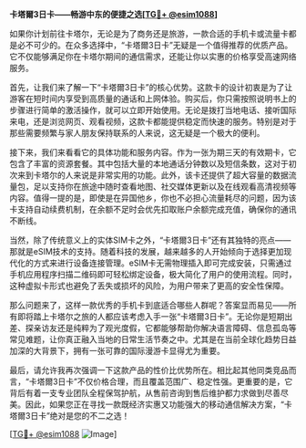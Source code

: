 **卡塔爾3日卡——畅游中东的便捷之选[[TG💪+ @esim1088](https://t.me/s/esim1088)]**

如果你计划前往卡塔尔，无论是为了商务还是旅游，一款合适的手机卡或流量卡都是必不可少的。在众多选择中，“卡塔爾3日卡”无疑是一个值得推荐的优质产品。它不仅能够满足你在卡塔尔期间的通信需求，还能让你以实惠的价格享受高速网络服务。

首先，让我们来了解一下“卡塔爾3日卡”的核心优势。这款卡的设计初衷是为了让游客在短时间内享受到高质量的通话和上网体验。购买后，你只需按照说明书上的步骤进行简单的激活操作，就可以立即开始使用。无论是拨打当地电话、接听国际来电，还是浏览网页、观看视频，这款卡都能提供稳定而快速的服务。特别是对于那些需要频繁与家人朋友保持联系的人来说，这无疑是一个极大的便利。

接下来，我们来看看它的具体功能和服务内容。作为一张为期三天的有效期卡，它包含了丰富的资源套餐。其中包括大量的本地通话分钟数以及短信条数，这对于初次来到卡塔尔的人来说是非常实用的功能。此外，该卡还提供了超大容量的数据流量包，足以支持你在旅途中随时查看地图、社交媒体更新以及在线观看高清视频等内容。值得一提的是，即使是在异国他乡，你也不必担心流量耗尽的问题，因为该卡支持自动续费机制，在余额不足时会优先扣取账户余额完成充值，确保你的通讯不断线。

当然，除了传统意义上的实体SIM卡之外，“卡塔爾3日卡”还有其独特的亮点——那就是eSIM技术的支持。随着科技的发展，越来越多的人开始倾向于选择更加现代化的方式来进行设备连接管理。eSIM卡无需物理插入即可完成安装，只需通过手机应用程序扫描二维码即可轻松绑定设备，极大简化了用户的使用流程。同时，这种虚拟卡形式也避免了丢失或损坏的风险，为用户带来了更高的安全性保障。

那么问题来了，这样一款优秀的手机卡到底适合哪些人群呢？答案显而易见——所有即将踏上卡塔尔之旅的人都应该考虑入手一张“卡塔爾3日卡”。无论你是短期出差、探亲访友还是纯粹为了观光度假，它都能够帮助你解决语言障碍、信息孤岛等常见难题，让你真正融入当地的日常生活节奏之中。尤其是在当前全球化趋势日益加深的大背景下，拥有一张可靠的国际漫游卡显得尤为重要。

最后，请允许我再次强调一下这款产品的性价比优势所在。相比起其他同类竞品而言，“卡塔爾3日卡”不仅价格合理，而且覆盖范围广、稳定性强。更重要的是，它背后有着一支专业团队全程保驾护航，从售前咨询到售后维护都力求做到尽善尽美。因此，如果您正在寻找一款既经济实惠又功能强大的移动通信解决方案，“卡塔爾3日卡”绝对是您的不二之选！

[[TG💪+ @esim1088](https://t.me/s/esim1088) ![Image](https://i.postimg.cc/4NQfJmqS/Snipaste-2025-05-13-00-14-12.png)]